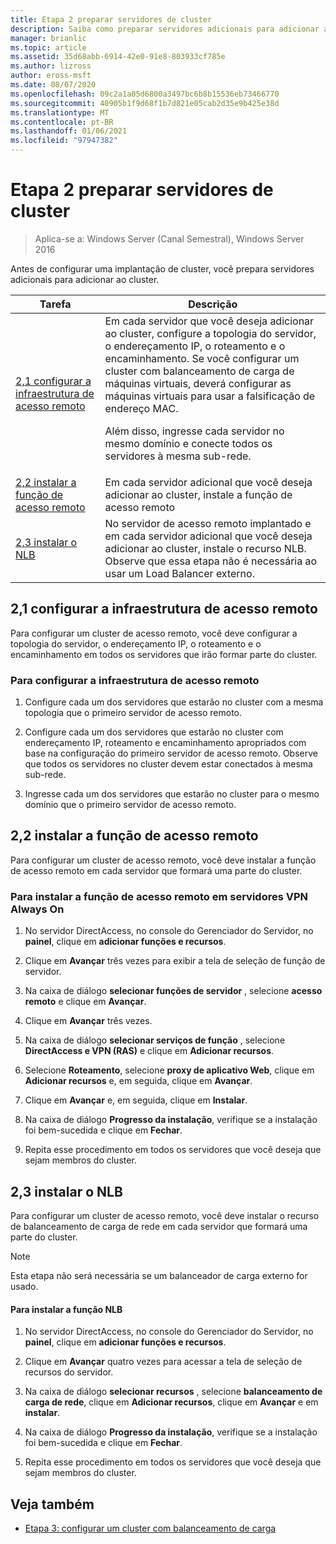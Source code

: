 ```yaml
---
title: Etapa 2 preparar servidores de cluster
description: Saiba como preparar servidores adicionais para adicionar ao cluster.
manager: brianlic
ms.topic: article
ms.assetid: 35d68abb-6914-42e0-91e8-803933cf785e
ms.author: lizross
author: eross-msft
ms.date: 08/07/2020
ms.openlocfilehash: 09c2a1a05d6800a3497bc6b8b15536eb73466770
ms.sourcegitcommit: 40905b1f9d68f1b7d821e05cab2d35e9b425e38d
ms.translationtype: MT
ms.contentlocale: pt-BR
ms.lasthandoff: 01/06/2021
ms.locfileid: "97947382"
---
```

# <a name="step-2-prepare-cluster-servers"></a>Etapa 2 preparar servidores de cluster

>Aplica-se a: Windows Server (Canal Semestral), Windows Server 2016

Antes de configurar uma implantação de cluster, você prepara servidores adicionais para adicionar ao cluster.

|Tarefa|Descrição|
|----|--------|
|[2,1 configurar a infraestrutura de acesso remoto](#BKMK_config)|Em cada servidor que você deseja adicionar ao cluster, configure a topologia do servidor, o endereçamento IP, o roteamento e o encaminhamento. Se você configurar um cluster com balanceamento de carga de máquinas virtuais, deverá configurar as máquinas virtuais para usar a falsificação de endereço MAC.<p>Além disso, ingresse cada servidor no mesmo domínio e conecte todos os servidores à mesma sub-rede.|
|[2,2 instalar a função de acesso remoto](#BKMK_Install)|Em cada servidor adicional que você deseja adicionar ao cluster, instale a função de acesso remoto|
|[2,3 instalar o NLB](#BKMK_NLB)|No servidor de acesso remoto implantado e em cada servidor adicional que você deseja adicionar ao cluster, instale o recurso NLB. Observe que essa etapa não é necessária ao usar um Load Balancer externo.|

## <a name="21-configure-the-remote-access-infrastructure"></a><a name="BKMK_config"></a>2,1 configurar a infraestrutura de acesso remoto
Para configurar um cluster de acesso remoto, você deve configurar a topologia do servidor, o endereçamento IP, o roteamento e o encaminhamento em todos os servidores que irão formar parte do cluster.

### <a name="to-configure-the-remote-access-infrastructure"></a>Para configurar a infraestrutura de acesso remoto

1.  Configure cada um dos servidores que estarão no cluster com a mesma topologia que o primeiro servidor de acesso remoto.

2.  Configure cada um dos servidores que estarão no cluster com endereçamento IP, roteamento e encaminhamento apropriados com base na configuração do primeiro servidor de acesso remoto. Observe que todos os servidores no cluster devem estar conectados à mesma sub-rede.

3.  Ingresse cada um dos servidores que estarão no cluster para o mesmo domínio que o primeiro servidor de acesso remoto.

## <a name="22-install-the-remote-access-role"></a><a name="BKMK_Install"></a>2,2 instalar a função de acesso remoto
Para configurar um cluster de acesso remoto, você deve instalar a função de acesso remoto em cada servidor que formará uma parte do cluster.

### <a name="to-install-the-remote-access-role-on-always-on-vpn-servers"></a>Para instalar a função de acesso remoto em servidores VPN Always On

1.  No servidor DirectAccess, no console do Gerenciador do Servidor, no **painel**, clique em **adicionar funções e recursos**.

2.  Clique em **Avançar** três vezes para exibir a tela de seleção de função de servidor.

3.  Na caixa de diálogo **selecionar funções de servidor** , selecione **acesso remoto** e clique em **Avançar**.

4.  Clique em **Avançar** três vezes.

5.  Na caixa de diálogo **selecionar serviços de função** , selecione **DirectAccess e VPN (RAS)** e clique em **Adicionar recursos**.

6.  Selecione **Roteamento**, selecione **proxy de aplicativo Web**, clique em **Adicionar recursos** e, em seguida, clique em **Avançar**.

7. Clique em **Avançar** e, em seguida, clique em **Instalar**.

8.  Na caixa de diálogo **Progresso da instalação**, verifique se a instalação foi bem-sucedida e clique em **Fechar**.

9.  Repita esse procedimento em todos os servidores que você deseja que sejam membros do cluster.

## <a name="23-install-nlb"></a><a name="BKMK_NLB"></a>2,3 instalar o NLB
Para configurar um cluster de acesso remoto, você deve instalar o recurso de balanceamento de carga de rede em cada servidor que formará uma parte do cluster.

> [!NOTE]
> Esta etapa não será necessária se um balanceador de carga externo for usado.

#### <a name="to-install-the-nlb-role"></a>Para instalar a função NLB

1.  No servidor DirectAccess, no console do Gerenciador do Servidor, no **painel**, clique em **adicionar funções e recursos**.

2.  Clique em **Avançar** quatro vezes para acessar a tela de seleção de recursos do servidor.

3.  Na caixa de diálogo **selecionar recursos** , selecione **balanceamento de carga de rede**, clique em **Adicionar recursos**, clique em **Avançar** e em **instalar**.

4.  Na caixa de diálogo **Progresso da instalação**, verifique se a instalação foi bem-sucedida e clique em **Fechar**.

5.  Repita esse procedimento em todos os servidores que você deseja que sejam membros do cluster.

## <a name="see-also"></a><a name="BKMK_Links"></a>Veja também

-   [Etapa 3: configurar um cluster com balanceamento de carga](Step-3-Configure-a-Load-Balanced-Cluster.md)




